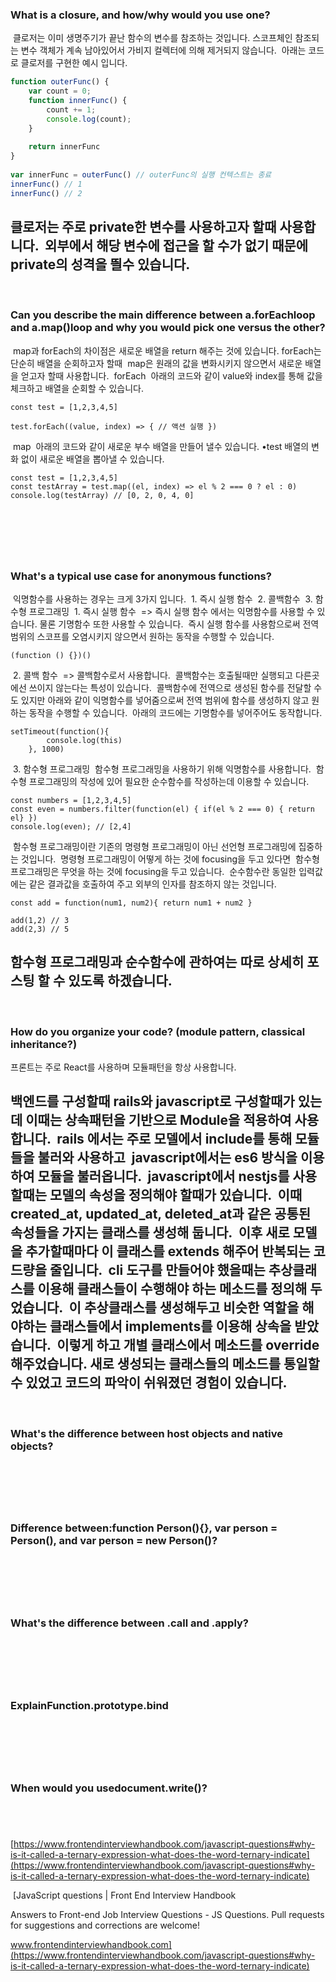 ### What is a closure, and how/why would you use one?
​
클로저는 이미 생명주기가 끝난 함수의 변수를 참조하는 것입니다.
​
스코프체인 참조되는 변수 객체가 계속 남아있어서 가비지 컬렉터에 의해 제거되지 않습니다.
​
아래는 코드로 클로저를 구현한 예시 입니다.
​
```js
function outerFunc() {
    var count = 0;
    function innerFunc() {
        count += 1;
        console.log(count);
    }
    
    return innerFunc
}
​
var innerFunc = outerFunc() // outerFunc의 실행 컨텍스트는 종료
innerFunc() // 1
innerFunc() // 2
```

​클로저는 주로 private한 변수를 사용하고자 할때 사용합니다.
​
외부에서 해당 변수에 접근을 할 수가 없기 때문에 private의 성격을 띌수 있습니다.
​
---
​
### **Can you describe the main difference between a.forEachloop and a.map()loop and why you would pick one versus the other?**
​
map과 forEach의 차이점은 새로운 배열을 return 해주는 것에 있습니다.
​
forEach는 단순히 배열을 순회하고자 할때
​
map은 원래의 값을 변화시키지 않으면서 새로운 배열을 얻고자 할때 사용합니다.
​
forEach
​
아래의 코드와 같이 value와 index를 통해 값을 체크하고 배열을 순회할 수 있습니다.
​
```
const test = [1,2,3,4,5]
​
test.forEach((value, index) => { // 액션 실행 })
```
​
map 
​
아래의 코드와 같이 새로운 부수 배열을 만들어 낼수 있습니다.
​
•test 배열의 변화 없이 새로운 배열을 뽑아낼 수 있습니다.
​
```
const test = [1,2,3,4,5]
const testArray = test.map((el, index) => el % 2 === 0 ? el : 0)
console.log(testArray) // [0, 2, 0, 4, 0]
```
​
---
​
### **What's a typical use case for anonymous functions?**
​
익명함수를 사용하는 경우는 크게 3가지 입니다.
​
1\. 즉시 실행 함수
​
2\. 콜백함수
​
3\. 함수형 프로그래밍
​
1\. 즉시 실행 함수 
​
\=> 즉시 실행 함수 에서는 익명함수를 사용할 수 있습니다. 물론 기명함수 또한 사용할 수 있습니다.
​
즉시 실행 함수를 사용함으로써 전역범위의 스코프를 오염시키지 않으면서 원하는 동작을 수행할 수 있습니다.
​
```
(function () {})()
```
​
2\. 콜백 함수
​
\=> 콜백함수로서 사용합니다.
​
콜백함수는 호출될때만 실행되고 다른곳에선 쓰이지 않는다는 특성이 있습니다.
​
콜백함수에 전역으로 생성된 함수를 전달할 수도 있지만 아래와 같이 익명함수를 넣어줌으로써 전역 범위에 함수를 생성하지 않고 원하는 동작을 수행할 수 있습니다. 
​
아래의 코드에는 기명함수를 넣어주어도 동작합니다.
​
```
setTimeout(function(){
        console.log(this)
    }, 1000)
```
​
3\. 함수형 프로그래밍
​
함수형 프로그래밍을 사용하기 위해 익명함수를 사용합니다.
​
함수형 프로그래밍의 작성에 있어 필요한 순수함수를 작성하는데 이용할 수 있습니다.
​
```
const numbers = [1,2,3,4,5]
const even = numbers.filter(function(el) { if(el % 2 === 0) { return el} })
console.log(even); // [2,4]
```
​
함수형 프로그래밍이란 기존의 명령형 프로그래밍이 아닌 선언형 프로그래밍에 집중하는 것입니다.
​
명령형 프로그래밍이 어떻게 하는 것에 focusing을 두고 있다면 
​
함수형 프로그래밍은 무엇을 하는 것에 focusing을 두고 있습니다.
​
순수함수란 동일한 입력값에는 같은 결과값을 호출하여 주고 외부의 인자를 참조하지 않는 것입니다.
​
```
const add = function(num1, num2){ return num1 + num2 } 
​
add(1,2) // 3
add(2,3) // 5
```
​
함수형 프로그래밍과 순수함수에 관하여는 따로 상세히 포스팅 할 수 있도록 하겠습니다.
​
---
​
### **How do you organize your code? (module pattern, classical inheritance?)**   


​프론트는 주로 React를 사용하며 모듈패턴을 항상 사용합니다. 

백엔드를 구성할때 rails와 javascript로 구성할때가 있는데 이때는 상속패턴을 기반으로 Module을 적용하여 사용합니다.
​
rails 에서는 주로 모델에서 include를 통해 모듈들을 불러와 사용하고 
​
javascript에서는 es6 방식을 이용하여 모듈을 불러옵니다.
​
javascript에서 nestjs를 사용할때는 모델의 속성을 정의해야 할때가 있습니다.
​
이때 created\_at, updated\_at, deleted\_at과 같은 공통된 속성들을 가지는 클래스를 생성해 둡니다.
​
이후 새로 모델을 추가할때마다 이 클래스를 extends 해주어 반복되는 코드량을 줄입니다.
​
cli 도구를 만들어야 했을때는 추상클래스를 이용해 클래스들이 수행해야 하는 메소드를 정의해 두었습니다.
​
이 추상클래스를 생성해두고 비슷한 역할을 해야하는 클래스들에서 implements를 이용해 상속을 받았습니다.
​
이렇게 하고 개별 클래스에서 메소드를 override해주었습니다. 
​
새로 생성되는 클래스들의 메소드를 통일할 수 있었고 코드의 파악이 쉬워졌던 경험이 있습니다.
​
---
​
### **What's the difference between host objects and native objects?**
​
---
​
### **Difference between:function Person(){}, var person = Person(), and var person = new Person()?**
​
---
​
### **What's the difference between .call and .apply?**
​
---
​
### **ExplainFunction.prototype.bind**
​
---
​
### **When would you usedocument.write()?**
​
---

[https://www.frontendinterviewhandbook.com/javascript-questions#why-is-it-called-a-ternary-expression-what-does-the-word-ternary-indicate](https://www.frontendinterviewhandbook.com/javascript-questions#why-is-it-called-a-ternary-expression-what-does-the-word-ternary-indicate)

 [JavaScript questions | Front End Interview Handbook

Answers to Front-end Job Interview Questions - JS Questions. Pull requests for suggestions and corrections are welcome!

www.frontendinterviewhandbook.com](https://www.frontendinterviewhandbook.com/javascript-questions#why-is-it-called-a-ternary-expression-what-does-the-word-ternary-indicate)